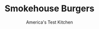 ---
layout: ../../layouts/MarkdownPostLayout.astro
title: Smokehouse Burgers
author: America's Test Kitchen
pubDate: 2023-03-15
description: "True to their name, we wanted these smokehouse burgers to be infused with real-deal smokehouse flavor. For traditional barbecue flavor, we mix barbecue sauce into the meat, cover the patties with a spice rub, and smoke the burgers over soaked hardwood chips."
image_url: https://res.cloudinary.com/hksqkdlah/image/upload/ar_1:1,c_fill,dpr_2.0,f_auto,fl_lossy.progressive.strip_profile,g_faces:auto,q_auto:low,w_344/6754_sfs-smokehouseburger-ver2-279306
tags: ["Main Courses","Beef","Sandwiches"]
calories: 2082
protein: 42
carbohydrates: 7
fats: 
fiber: 
ingredients: ["2 pounds, 85 percent lean ground beef, broken into small pieces","3 tablespoons, barbecue sauce",", Salt and pepper","2 teaspoons, onion powder","2 teaspoons, garlic powder","2 cups, wood chips, soaked for 15 minutes"]
serves: 4
time: "1¼ hours"
instructions: ["Gently knead beef, barbecue sauce, 1/2 teaspoon salt, and 1 teaspoon pepper in large bowl until well incorporated. Shape meat mixture into four 1-inch-thick patties. Combine onion powder, garlic powder, 1/2 teaspoon salt, and 1 teaspoon pepper in small bowl; sprinkle spice mixture evenly over both sides of patties.","Seal wood chips in foil packet, cut vent holes in top, and place packet directly on primary burner. Heat all burners on high, covered, until wood chips begin to smoke heavily, about 15 minutes. Leave primary burner on high and shut other burner(s) off. (For charcoal grill, light 100 coals; when covered with fine gray ash, spread over half of grill. Place foil packet directly on coals. Set cooking grate in place and heat, covered, with lid vent completely open, until wood chips begin to smoke heavily, about 5 minutes.) Scrape and oil cooking grate.","Arrange burgers on hotter side of grill but not directly over foil packet. (If working on small gas grill, see related information below.) Grill burgers, covered, until well browned, about 4 minutes per side. Move burgers to cooler side of grill and continue to cook, covered, to desired doneness, 3 to 5 minutes longer. Transfer to plate, tent with foil, and let rest 5 minutes. Serve."]
nutrition: ["738 mg Potassium","401 mg Phosphorus","47 mg Calcium","5 mg Iron","46 mg Magnesium","565 mg Sodium","10 mg Zinc","34 g Fat","10 mg Niacin (B3)","14 g Monounsaturated","1 g Polyunsaturated","154 mg Cholesterol","12 g Saturated","1 g Trans","15 µg Folate (food)","4 g Sugars","4 µg Vitamin K","156 g Water","7 g Carbs","15 µg Folate equivalent (total)","42 g Protein","4 µg Vitamin B12","10 µg Vitamin A","520 kcal Energy","2082 calories"]
notes: "Bull’s-Eye is our preferred brand of barbecue sauce, but feel free to substitute your favorite. Making large burgers enables the meat to absorb more smoke and seasoning; these big smokehouse burgers fit better on bulkie or kaiser rolls than on standard hamburger buns. Toasting the rolls on the grill adds even more smoke flavor."
---